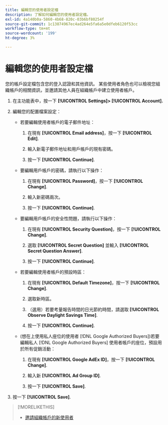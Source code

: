```yaml
---
title: 編輯您的使用者設定檔
description: 了解如何編輯您的使用者設定檔。
exl-id: 4a140b0a-5860-4b68-820c-03b6bf80254f
source-git-commit: 1c13874967ec4ad264e5fa6a5e0dfeb6120f53cc
workflow-type: tm+mt
source-wordcount: '199'
ht-degree: 3%

---
```


# 編輯您的使用者設定檔

您的帳戶設定檔包含您的登入認證和其他資訊。 某些使用者角色也可以檢視您組織帳戶的相關資訊，並邀請其他人員在組織帳戶中建立使用者帳戶。

1. 在主功能表中，按一下 **[!UICONTROL Settings]> [!UICONTROL Account].**

1. 編輯您的配置檔案設定：

   * 若要編輯使用者帳戶的電子郵件地址：

      1. 在現有 **[!UICONTROL Email address]**，按一下 **[!UICONTROL Edit]**.

      1. 輸入新電子郵件地址和用戶帳戶的現有密碼。
      1. 按一下 **[!UICONTROL Continue]**.
   * 要編輯用戶帳戶的密碼，請執行以下操作：

      1. 在現有 **[!UICONTROL Password]**，按一下 **[!UICONTROL Change]**.

      1. 輸入新密碼兩次。

      1. 按一下 **[!UICONTROL Continue]**.
   * 要編輯用戶帳戶的安全性問題，請執行以下操作：

      1. 在現有 **[!UICONTROL Security Question]**，按一下 **[!UICONTROL Change]**.

      1. 選取 **[!UICONTROL Secret Question]** 並輸入 **[!UICONTROL Secret Question Answer]**.

      1. 按一下 **[!UICONTROL Continue]**.
   * 若要編輯使用者帳戶的預設時區：

      1. 在現有 **[!UICONTROL Default Timezone]**，按一下 **[!UICONTROL Change]**.

      1. 選取新時區。

      1. （選用）若要考量報告時間的日光節約時間，請選取 **[!UICONTROL Observe Daylight Savings Time]**.

      1. 按一下 **[!UICONTROL Continue]**.
   * (想在上使用私人座位的使用者 [!DNL Google Authorized Buyers])若要編輯私人 [!DNL Google Authorized Buyers] 使用者帳戶的座位，預設用於所有促銷活動：

      1. 在現有 **[!UICONTROL Google AdEx ID]**，按一下 **[!UICONTROL Change]**.

      1. 輸入新 **[!UICONTROL Ad Group ID]**.

      1. 按一下 **[!UICONTROL Save]**.





1. 按一下 **[!UICONTROL Save]**.

>[!MORELIKETHIS]
>
>* [邀請組織帳戶的新使用者](user-invite.md)


<!-- >* [User Profile and Organization Account Settings](user-and-account-settings.md) -->
